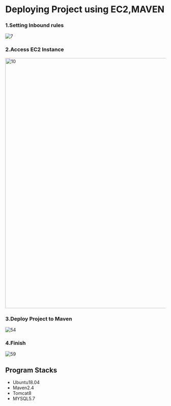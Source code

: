 # Deploying Project using EC2,MAVEN

### 1.Setting Inbound rules
![7](https://user-images.githubusercontent.com/33336934/89096767-f221f400-d413-11ea-868e-785a606f90c1.PNG)

### 2.Access EC2 Instance
<img width="786" alt="10" src="https://user-images.githubusercontent.com/33336934/89096977-c0aa2800-d415-11ea-83ed-a9a0f66660f0.png">

### 3.Deploy Project to Maven
![54](https://user-images.githubusercontent.com/33336934/89097004-fbac5b80-d415-11ea-9dc9-a1cb829f4673.png)

### 4.Finish
![59](https://user-images.githubusercontent.com/33336934/89097033-2f878100-d416-11ea-9b37-4b4ddad94d6f.PNG)

## Program Stacks
- Ubuntu18.04
- Maven2.4
- Tomcat8
- MYSQL5.7
